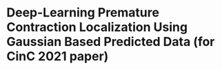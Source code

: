 # Deep-Learning Premature Contraction Localization Using Gaussian Based Predicted Data (for CinC 2021 paper)
